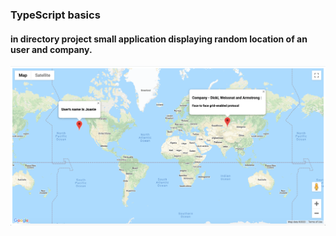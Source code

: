 ### TypeScript basics


#### in directory project small application displaying random location of an user and company.

![](./pic/map.png)
